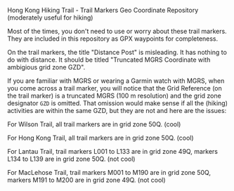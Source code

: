 Hong Kong Hiking Trail - Trail Markers Geo Coordinate Repository (moderately useful for hiking)

Most of the times, you don't need to use or worry about these trail markers.
They are included in this repository as GPX waypoints for completeness.

On the trail markers, the title "Distance Post" is misleading. It has nothing to do with distance. It should be titled "Truncated MGRS Coordinate with ambigious grid zone GZD".

If you are familiar with MGRS or wearing a Garmin watch with MGRS, when you come across a trail marker, you will notice that the Grid Reference (on the trail marker) is a truncated MGRS (100 m resolution) and the grid zone designator `GZD` is omitted.
That omission would make sense if all the (hiking) activities are within the same GZD, but they are not and here are the issues:

For Wilson Trail, all trail markers are in grid zone 50Q. (cool)

For Hong Kong Trail, all trail markers are in grid zone 50Q. (cool)

For Lantau Trail, trail markers L001 to L133 are in grid zone 49Q, markers L134 to L139 are in grid zone 50Q. (not cool)

For MacLehose Trail, trail markers M001 to M190 are in grid zone 50Q, markers M191 to M200 are in grid zone 49Q. (not cool)
